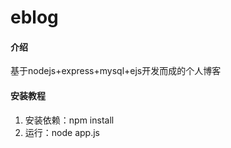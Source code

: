 # eblog

#### 介绍
基于nodejs+express+mysql+ejs开发而成的个人博客


#### 安装教程
1. 安装依赖：npm install 
2. 运行：node app.js

